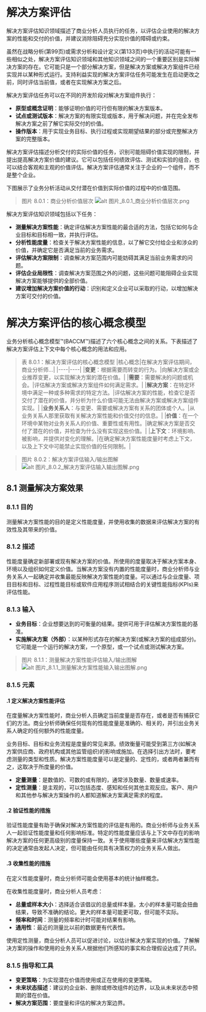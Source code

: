 # 解决方案评估

解决方案评估知识领域描述了商业分析人员执行的任务，以评估企业使用的解决方案的性能和交付的价值，并建议消除阻碍充分实现价值的障碍或约束。

虽然在战略分析(第99页)或需求分析和设计定义(第133页)中执行的活动可能有一些相似之处，解决方案评估知识领域和其他知识领域之间的一个重要区别是实际解决方案的存在。它可能只是一个部分解决方案，但是解决方案或解决方案组件已经实现并以某种形式运行。支持利益实现的解决方案评估任务可能发生在启动更改之前，同时评估当前值，或者在实现解决方案之后。

解决方案评估任务可以在不同的开发阶段对解决方案组件执行：

* **原型或概念证明**：能够证明价值的可行但有限的解决方案版本。
* **试点或测试版本**：解决方案的有限实现或版本，用于解决问题，并在完全发布解决方案之前了解它实际交付的价值。
* **操作版本**：用于实现业务目标、执行过程或实现期望结果的部分或完整解决方案的完整版本。

解决方案评估描述分析交付的实际价值的任务，识别可能阻碍价值实现的限制，并提出提高解决方案价值的建议。它可以包括任何绩效评估、测试和实验的组合，也可以结合客观和主观的价值评估。解决方案评估通常关注于企业的一个组件，而不是整个企业。

下图展示了业务分析活动从交付潜在价值到实际价值的过程中的价值范围。

> 图片 8.0.1：商业分析价值层次
> ![alt 图片_8.0.1_商业分析价值层次.png](图片_8.0.1_商业分析价值层次.png "图片_8.0.1_商业分析价值层次.png")

解决方案评估知识领域包括以下任务：

* **测量解决方案性能**：确定评估解决方案性能的最合适的方法，包括它如何与企业目标和目标相一致，并执行评估。
* **分析性能度量**：检查关于解决方案性能的信息，以了解它交付给企业和涉众的价值，并确定它是否满足当前的业务需求。
* **评估解决方案限制**：调查解决方案范围内可能妨碍其满足当前业务需求的问题。
* **评估企业局限性**：调查解决方案范围之外的问题，这些问题可能阻碍企业实现解决方案能够提供的全部价值。
* **建议增加解决方案价值的行动**：识别和定义企业可以采取的行动，以增加解决方案可交付的价值。

# 解决方案评估的核心概念模型

业务分析核心概念模型™(BACCM™)描述了六个核心概念之间的关系。下表描述了解决方案评估上下文中每个核心概念的用法和应用。

> 表 8.0.1：解决方案评估的核心概念模型
> |核心概念|在解决方案评估期间，商业分析师…|
> |----|----|
> |**变更**：根据需要而转变的行为。|向解决方案或企业推荐变更，以实现解决方案的潜在价值。|
> |**需要**：需要解决的问题或机会。|评估解决方案或解决方案组件如何满足需求。|
> |**解决方案**：在特定环境中满足一种或多种需求的特定方法。|评估解决方案的性能，检查它是否交付了潜在的价值，并分析为什么价值可能无法由解决方案或解决方案组件实现。|
> |**业务关系人**：与变更、需要或解决方案有关系的团体或个人。|从业务关系人那里获取有关解决方案性能和价值交付的信息。|
> |**价值**：在一个环境中某物对业务关系人的价值、重要性或有用性。|确定解决方案是否交付了潜在的价值，并检查为什么没有实现这些价值。|
> |**上下文**：环境影响、被影响，并提供对变化的理解。|在确定解决方案性能度量时考虑上下文，以及上下文中可能禁止实现价值的任何限制。|

> 图片 8.0.2：解决方案评估输入/输出图解
> ![alt 图片_8.0.2_解决方案评估输入输出图解.png](图片_8.0.2_解决方案评估输入输出图解.png "图片_8.0.2_解决方案评估输入输出图解.png")

## 8.1 测量解决方案效果

### 8.1.1 目的

测量解决方案性能的目的是定义性能度量，并使用收集的数据来评估解决方案的有效性及其带来的价值。

### 8.1.2 描述

性能度量确定新部署或现有解决方案的价值。所使用的度量取决于解决方案本身、环境以及组织如何定义价值。当解决方案没有内置的性能度量时，商业分析师与业务关系人一起确定并收集最能反映解决方案性能的度量。可以通过与企业度量、项目目标和目标、过程性能目标或软件应用程序测试相结合的关键性能指标(KPIs)来评估性能。

### 8.1.3 输入

* **业务目标**：企业想要达到的可衡量的结果。提供可用于评估解决方案性能的基准。
* **实施解决方案（外部）**：以某种形式存在的解决方案(或解决方案的组成部分)。它可能是一个运行的解决方案，一个原型，或一个试点或测试解决方案。

> 图片 8.1.1：测量解决方案性能评估输入/输出图解
> ![alt 图片_8.1.1_测量解决方案性能输入输出图解.png](图片_8.1.1_测量解决方案性能输入输出图解.png "图片_8.1.1_测量解决方案性能输入输出图解.png")

### 8.1.5 元素

#### .1 定义解决方案性能评估

在度量解决方案性能时，商业分析人员确定当前度量是否存在，或者是否有捕获它们的方法。商业分析师确保任何现有的性能度量是准确的、相关的，并引出业务关系人确定的任何额外的性能度量。

业务目标、目标和业务流程是度量的常见来源。绩效衡量可能受到第三方(如解决方案供应商、政府机构或其他监管组织)的影响或施加。在选择引出方法时，要考虑测量的类型和性质。解决方案性能度量可以是定量的、定性的，或者两者兼而有之，这取决于所度量的价值。

* **定量测量**：是数值的、可数的或有限的，通常涉及数量、数量或速率。
* **定性测量**：是主观的，可以包括态度、感知和任何其他主观反应。客户、用户和其他参与解决方案操作的人都知道解决方案满足需求的程度。

#### .2 验证性能的措施

验证性能度量有助于确保对解决方案性能的评估是有用的。商业分析师与业务关系人一起验证性能度量和任何影响标准。特定的性能度量应该与上下文中存在的影响解决方案的任何更高级别的度量保持一致。关于使用哪些度量来评估解决方案性能的决定通常由发起人决定，但可能由任何具有决策权力的业务关系人做出。

#### .3 收集性能的措施

在定义性能度量时，商业分析师可能会使用基本的统计抽样概念。

在收集性能度量时，商业分析人员考虑：

* **总量或样本大小**：选择适合该倡议的总量或样本量。太小的样本量可能会扭曲结果，导致不准确的结论。更大的样本量可能更可取，但可能不实际。
* **频率和时间**：测量的频率和计时可能对结果有影响。
* **通用性**：最近的测量比以前的数据更有代表性。

使用定性测量，商业分析人员可以促进讨论，以估计解决方案实现的价值。了解解决方案的操作和使用的业务关系人根据他们所感知的事实和合理假设达成了共识。

### 8.1.5 指导和工具

* **变更策略**：为实现潜在价值而使用或正在使用的变更策略。
* **未来状态描述**：建议的企业新、删除或修改组件的边界，以及从未来状态中预期的潜在价值。
* **解决方案范围**：要度量和评估的解决方案边界。

